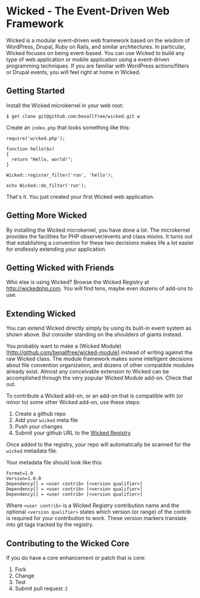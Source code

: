 # Wicked - The Event-Driven Web Framework

Wicked is a modular event-driven web framework based on the wisdom of WordPress, Drupal, Ruby on Rails, and similar architectures. In particular, Wicked focuses on being event-based. You can use Wicked to build any type of web application or mobile application using a event-driven programming techniques. If you are familiar with WordPress actions/filters or Drupal events, you will feel right at home in Wicked.

## Getting Started

Install the Wicked microkernel in your web root:

    $ get clone git@github.com:benallfree/wicked.git w
  
Create an `index.php` that looks something like this:

    require('w/cked.php');
    
    function hello($s)
    {
      return "Hello, world!";
    }
    
    Wicked::register_filter('run', 'hello');
    
    echo Wicked::do_filter('run');

That's it. You just created your first Wicked web application.

## Getting More Wicked

By installing the Wicked microkernel, you have done a lot. The microkernel provides the facilities for PHP observer/events and class mixins. It turns out that establishing a convention for these two decisions makes life a lot easier for endlessly extending your application.

## Getting Wicked with Friends

Who else is using Wicked? Browse the Wicked Registry at http://wickedphp.com. You will find tens, maybe even dozens of add-ons to use.

## Extending Wicked

You can extend Wicked directly simply by using its built-in event system as shown above. But consider standing on the shoulders of giants instead.

You probably want to make a (Wicked Module)[http://github.com/benallfree/wicked-module] instead of writing against the raw Wicked class. The module framework makes some intelligent decisions about file convention organization, and dozens of other compatible modules already exist. Almost any conceivable extension to Wicked can be accomplished through the very popular Wicked Module add-on. Check that out.

To contribute a Wicked add-on, or an add-on that is compatible with (or minor to) some other Wicked add-on, use these steps:

1. Create a github repo
1. Add your `wicked` meta file
1. Push your changes
1. Submit your github URL to the [Wicked Registry](http://wickedphp.com)

Once added to the registry, your repo will automatically be scanned for the `wicked` metadata file.

Your metadata file should look like this:

    Format=1.0
    Version=1.0.0
    Dependency[] = <user contrib> [<version qualifier>]
    Dependency[] = <user contrib> [<version qualifier>]
    Dependency[] = <user contrib> [<version qualifier>]

Where `<user contrib>` is a Wicked Registry contribution name and the optional `<version qualifier>` states which version (or range) of the contrib is required for your contribution to work. These version markers translate into git tags tracked by the registry.

## Contributing to the Wicked Core

If you do have a core enhancement or patch that is core:

1. Fork
1. Change
1. Test
1. Submit pull request :)

